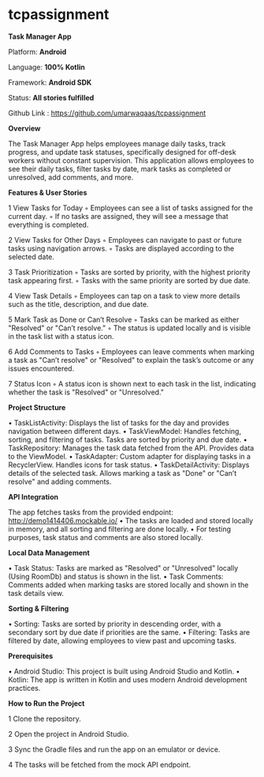 # tcpassignment

**Task Manager App**

Platform: **Android**

Language: **100% Kotlin**

Framework: **Android SDK**

Status: **All stories fulfilled**

Github Link : https://github.com/umarwaqaas/tcpassignment


**Overview**

The Task Manager App helps employees manage daily tasks, track progress, and update task statuses, specifically designed for off-desk workers without constant supervision. This application allows employees to see their daily tasks, filter tasks by date, mark tasks as completed or unresolved, add comments, and more.

**Features & User Stories**

1	View Tasks for Today
◦	Employees can see a list of tasks assigned for the current day.
◦	If no tasks are assigned, they will see a message that everything is completed.

2	View Tasks for Other Days
◦	Employees can navigate to past or future tasks using navigation arrows.
◦	Tasks are displayed according to the selected date.

3	Task Prioritization
◦	Tasks are sorted by priority, with the highest priority task appearing first.
◦	Tasks with the same priority are sorted by due date.

4	View Task Details
◦	Employees can tap on a task to view more details such as the title, description, and due date.

5	Mark Task as Done or Can’t Resolve
◦	Tasks can be marked as either "Resolved" or "Can’t resolve."
◦	The status is updated locally and is visible in the task list with a status icon.

6	Add Comments to Tasks
◦	Employees can leave comments when marking a task as "Can’t resolve" or "Resolved" to explain the task’s outcome or any issues encountered.

7	Status Icon
◦	A status icon is shown next to each task in the list, indicating whether the task is "Resolved" or "Unresolved."

**Project Structure**

•	TaskListActivity: Displays the list of tasks for the day and provides navigation between different days.
•	TaskViewModel: Handles fetching, sorting, and filtering of tasks. Tasks are sorted by priority and due date.
•	TaskRepository: Manages the task data fetched from the API. Provides data to the ViewModel.
•	TaskAdapter: Custom adapter for displaying tasks in a RecyclerView. Handles icons for task status.
•	TaskDetailActivity: Displays details of the selected task. Allows marking a task as "Done" or "Can’t resolve" and adding comments.

**API Integration**

The app fetches tasks from the provided endpoint:
http://demo1414406.mockable.io/
•	The tasks are loaded and stored locally in memory, and all sorting and filtering are done locally.
•	For testing purposes, task status and comments are also stored locally.


**Local Data Management**

•	Task Status: Tasks are marked as "Resolved" or "Unresolved" locally (Using RoomDb) and status is shown in the list.
•	Task Comments: Comments added when marking tasks are stored locally and shown in the task details view.


**Sorting & Filtering**

•	Sorting: Tasks are sorted by priority in descending order, with a secondary sort by due date if priorities are the same.
•	Filtering: Tasks are filtered by date, allowing employees to view past and upcoming tasks.


**Prerequisites**

•	Android Studio: This project is built using Android Studio and Kotlin.
•	Kotlin: The app is written in Kotlin and uses modern Android development practices.

**How to Run the Project**

1	Clone the repository.

2	Open the project in Android Studio.

3	Sync the Gradle files and run the app on an emulator or device.

4	The tasks will be fetched from the mock API endpoint.





